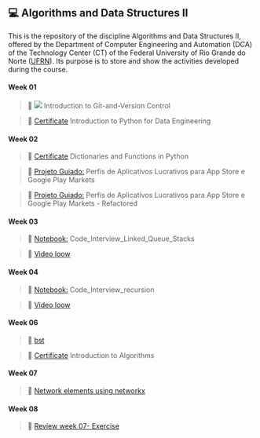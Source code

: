 ## 💻 Algorithms and Data Structures II

This is the repository of the discipline Algorithms and Data Structures II, offered by the Department of Computer Engineering and Automation (DCA) of the Technology Center (CT) of the Federal University of Rio Grande do Norte ([UFRN](https://ufrn.br/)). Its purpose is to store and show the activities developed during the course.

#### Week 01
   > 🔗 [![](https://img.shields.io/badge/certificate-dataquest-blueviolet)](https://github.com/mairabrito/data_structure_ii/blob/main/lessons/week_01/Introduction-to-Git-and-Version-Control.pdf) Introduction to Git-and-Version Control
  
  > 🔗 [Certificate](https://github.com/mairabrito/data_structure_ii/blob/main/lessons/week_01/Introduction-to-Python-for-Data-Engineering.pdf) Introduction to Python for Data Engineering
  
  #### Week 02
  > 🔗 [Certificate](https://github.com/mairabrito/data_structure_ii/blob/main/lessons/week_02/Dictionaries-and-Functions-in-Python.pdf) Dictionaries and Functions in Python
   
   > 🔗 [Projeto Guiado:](https://github.com/mairabrito/data_structure_ii/blob/main/lessons/week_02/analise_dados_aplicativos_moveis.ipynb)  Perfis de Aplicativos Lucrativos para App Store e Google Play Markets
   
   > 🔗 [Projeto Guiado:](https://github.com/mairabrito/data_structure_ii/blob/main/lessons/week_02/analise_dados_aplicativos_moveis_refatorado.ipynb)  Perfis de Aplicativos Lucrativos para App Store e Google Play Markets - Refactored
   
 #### Week 03
 > 🔗 [Notebook:](https://github.com/mairabrito/data_structure_ii/blob/main/lessons/week_03/Code_Interview_Linked_Queue_Stacks.ipynb) Code_Interview_Linked_Queue_Stacks

 > 🔗 [Video loow](https://www.loom.com/share/80b9bd0130d340c8bba71075267de1b9)

 #### Week 04
 > 🔗 [Notebook:](https://github.com/mairabrito/data_structure_ii/blob/main/lessons/week_04/Code_Interview_recursion.ipynb) Code_Interview_recursion

 > 🔗 [Video loow](https://www.loom.com/share/31feb679afd94e6d871575c12200a606)

#### Week 06
> 🔗 [bst](https://github.com/mairabrito/data_structure_ii/blob/main/lessons/week_06/Week_06_bst.ipynb)

> 🔗 [Certificate](https://github.com/mairabrito/data_structure_ii/blob/main/lessons/week_06/Introduction_to_algorithms.pdf) Introduction to Algorithms

#### Week 07
> 🔗 [Network elements using networkx](https://github.com/mairabrito/data_structure_ii/blob/main/lessons/week_07/Network_Elements.ipynb)

#### Week 08
> 🔗 [Review week 07- Exercise](https://github.com/mairabrito/data_structure_ii/blob/main/lessons/week_08/exercise.ipynb)
